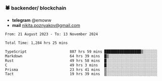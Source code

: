 ### 🕷 backender/ blockchain
- **telegram** @emoww
- **mail** nikita.poznyakov@gmail.com

<!--START_SECTION:waka-->

```txt
From: 21 August 2023 - To: 13 November 2024

Total Time: 1,284 hrs 25 mins

TypeScript                    887 hrs 59 mins █████████████████▒░░░░░░░   68.88 %
Markdown                      64 hrs 39 mins  █▒░░░░░░░░░░░░░░░░░░░░░░░   05.02 %
Rust                          49 hrs 58 mins  █░░░░░░░░░░░░░░░░░░░░░░░░   03.88 %
C                             49 hrs 3 mins   █░░░░░░░░░░░░░░░░░░░░░░░░   03.81 %
Prisma                        23 hrs 41 mins  ▒░░░░░░░░░░░░░░░░░░░░░░░░   01.84 %
Tact                          19 hrs 39 mins  ▒░░░░░░░░░░░░░░░░░░░░░░░░   01.52 %
```

<!--END_SECTION:waka-->




